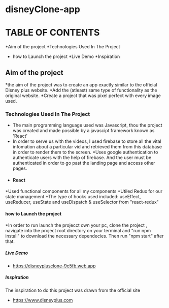 # disneyClone-app

# TABLE OF CONTENTS
*Aim of the project
*Technologies Used In The Project
* how to Launch the project
*Live Demo
*Inspiration 

## Aim of the project
*the aim of the project was to create an app exactly similar to the official Disney plus website. 
*Add the (atleast) same type of functionality as the original website.
*Create a project that was pixel perfect with every image used.


### Technologies Used In The Project
* The main programming language used was Javascript, thou the project was created and made possible by a javascipt framework known as 'React'
* In order to serve us with the videos, I used firebase to store all the vital infomation about a particular vid and retrieved them from this database in
order to render them to the screen.
*Uses google authentication to authenticate users with the help of firebase. And the user must be authenticated in order to go past
the landing page and access other pages.
* #### React 
*Used functional components for all my components
*Utiled Redux for our state management
*The type of hooks used included: useEffect, useReducer, useState and useDispatch & useSelector  from "react-redux"

#### how to Launch the project
*In order to run launch the projecct own your pc, clone the project , navigate into the project root directory on your terminal and "run npm install" 
to download the necessary dependecies. Then run "npm start" after that.

##### Live Demo
* https://disneyplusclone-9c5fb.web.app

##### Inspiration 
The inspiration to do this project was drawn from the official site
* https://www.disneyplus.com
